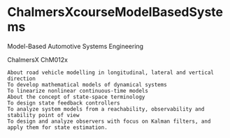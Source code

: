 # ChalmersXcourseModelBasedSystems



Model-Based Automotive Systems Engineering

ChalmersX ChM012x


    About road vehicle modelling in longitudinal, lateral and vertical direction
    To develop mathematical models of dynamical systems
    To linearize nonlinear continuous-time models
    About the concept of state-space terminology
    To design state feedback controllers
    To analyze system models from a reachability, observability and stability point of view
    To design and analyze observers with focus on Kalman filters, and apply them for state estimation.
